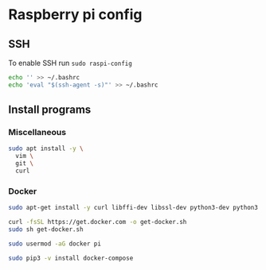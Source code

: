 # Raspberry pi config

## SSH

To enable SSH run `sudo raspi-config`

```bash
echo '' >> ~/.bashrc
echo 'eval "$(ssh-agent -s)"' >> ~/.bashrc
```

## Install programs

### Miscellaneous

```bash
sudo apt install -y \
  vim \
  git \
  curl
```

### Docker

```bash
sudo apt-get install -y curl libffi-dev libssl-dev python3-dev python3 python3-pip

curl -fsSL https://get.docker.com -o get-docker.sh
sudo sh get-docker.sh

sudo usermod -aG docker pi

sudo pip3 -v install docker-compose
```

